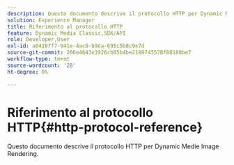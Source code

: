 ```yaml
---
description: Questo documento descrive il protocollo HTTP per Dynamic Medie Image Rendering.
solution: Experience Manager
title: Riferimento al protocollo HTTP
feature: Dynamic Media Classic,SDK/API
role: Developer,User
exl-id: a04287f7-941e-4ac6-b9da-695c5b8c9e7d
source-git-commit: 206e4643e3926cb85b4be2189743578f88180be7
workflow-type: tm+mt
source-wordcount: '28'
ht-degree: 0%

---
```


# Riferimento al protocollo HTTP{#http-protocol-reference}

Questo documento descrive il protocollo HTTP per Dynamic Medie Image Rendering.
